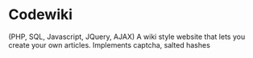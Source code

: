 # Codewiki
(PHP, SQL, Javascript, JQuery, AJAX) A wiki style website that lets you create your own articles. Implements captcha, salted hashes
